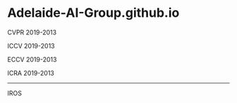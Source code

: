 # Adelaide-AI-Group.github.io

CVPR 2019-2013

ICCV 2019-2013

ECCV 2019-2013

ICRA 2019-2013

---------------------------------
IROS




